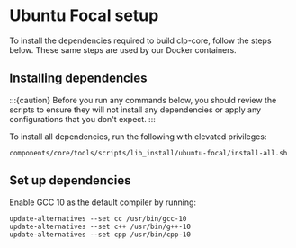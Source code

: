 # Ubuntu Focal setup

To install the dependencies required to build clp-core, follow the steps below.
These same steps are used by our Docker containers.

## Installing dependencies

:::{caution}
Before you run any commands below, you should review the scripts to ensure they will not install
any dependencies or apply any configurations that you don't expect.
:::

To install all dependencies, run the following with elevated privileges:

```shell
components/core/tools/scripts/lib_install/ubuntu-focal/install-all.sh
```

## Set up dependencies

Enable GCC 10 as the default compiler by running:

```shell
update-alternatives --set cc /usr/bin/gcc-10
update-alternatives --set c++ /usr/bin/g++-10
update-alternatives --set cpp /usr/bin/cpp-10
```
